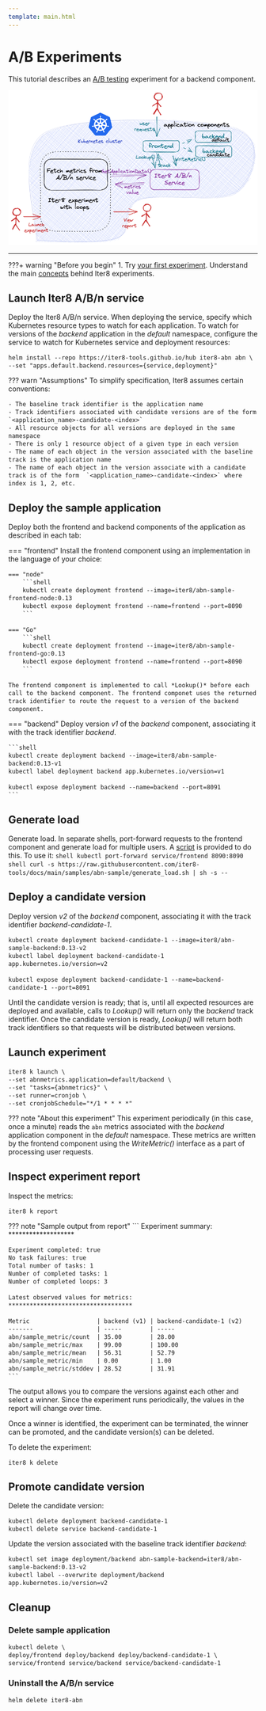 ```yaml
---
template: main.html
---
```


# A/B Experiments

This tutorial describes an [A/B testing](../../user-guide/topics/ab_testing.md) experiment for a backend component.

![A/B/n experiment](images/abn.png)

***

???+ warning "Before you begin"
    1. Try [your first experiment](../../getting-started/your-first-experiment.md). Understand the main [concepts](../../getting-started/concepts.md) behind Iter8 experiments.
 
## Launch Iter8 A/B/n service

Deploy the Iter8 A/B/n service. When deploying the service, specify which Kubernetes resource types to watch for each application. To watch for versions of the *backend* application in the *default* namespace, configure the service to watch for Kubernetes service and deployment resources:

```shell
helm install --repo https://iter8-tools.github.io/hub iter8-abn abn \
--set "apps.default.backend.resources={service,deployment}"
```

??? warn "Assumptions"
    To simplify specification, Iter8 assumes certain conventions:

    - The baseline track identifier is the application name
    - Track identifiers associated with candidate versions are of the form `<application_name>-candidate-<index>`
    - All resource objects for all versions are deployed in the same namespace
    - There is only 1 resource object of a given type in each version
    - The name of each object in the version associated with the baseline track is the application name
    - The name of each object in the version associate with a candidate track is of the form  `<application_name>-candidate-<index>` where index is 1, 2, etc.


## Deploy the sample application

Deploy both the frontend and backend components of the application as described in each tab:

=== "frontend"
    Install the frontend component using an implementation in the language of your choice:

    === "node"
        ```shell
        kubectl create deployment frontend --image=iter8/abn-sample-frontend-node:0.13
        kubectl expose deployment frontend --name=frontend --port=8090
        ```

    === "Go"
        ```shell
        kubectl create deployment frontend --image=iter8/abn-sample-frontend-go:0.13
        kubectl expose deployment frontend --name=frontend --port=8090
        ```
    
    The frontend component is implemented to call *Lookup()* before each call to the backend component. The frontend componet uses the returned track identifier to route the request to a version of the backend component.

=== "backend"
    Deploy version *v1* of the *backend* component, associating it with the track identifier *backend*.

    ```shell
    kubectl create deployment backend --image=iter8/abn-sample-backend:0.13-v1
    kubectl label deployment backend app.kubernetes.io/version=v1

    kubectl expose deployment backend --name=backend --port=8091
    ```

## Generate load

Generate load. In separate shells, port-forward requests to the frontend component and generate load for multiple users.  A [script](https://raw.githubusercontent.com/iter8-tools/docs/main/samples/abn-sample/generate_load.sh) is provided to do this. To use it:
    ```shell
    kubectl port-forward service/frontend 8090:8090
    ```
    ```shell
    curl -s https://raw.githubusercontent.com/iter8-tools/docs/main/samples/abn-sample/generate_load.sh | sh -s --
    ```

## Deploy a candidate version

Deploy version *v2* of the *backend* component, associating it with the track identifier *backend-candidate-1*.

```shell
kubectl create deployment backend-candidate-1 --image=iter8/abn-sample-backend:0.13-v2
kubectl label deployment backend-candidate-1 app.kubernetes.io/version=v2

kubectl expose deployment backend-candidate-1 --name=backend-candidate-1 --port=8091
```

Until the candidate version is ready; that is, until all expected resources are deployed and available, calls to *Lookup()* will return only the *backend* track identifier.
Once the candidate version is ready, *Lookup()* will return both track identifiers so that requests will be distributed between versions.

## Launch experiment

```shell
iter8 k launch \
--set abnmetrics.application=default/backend \
--set "tasks={abnmetrics}" \
--set runner=cronjob \
--set cronjobSchedule="*/1 * * * *"
```

??? note "About this experiment"
    This experiment periodically (in this case, once a minute) reads the `abn` metrics associated with the *backend* application component in the *default* namespace. These metrics are written by the frontend component using the *WriteMetric()* interface as a part of processing user requests.

## Inspect experiment report

Inspect the metrics:

```shell
iter8 k report
```

??? note "Sample output from report"
    ```
    Experiment summary:
    *******************

    Experiment completed: true
    No task failures: true
    Total number of tasks: 1
    Number of completed tasks: 1
    Number of completed loops: 3

    Latest observed values for metrics:
    ***********************************

    Metric                   | backend (v1) | backend-candidate-1 (v2)
    -------                  | -----        | -----
    abn/sample_metric/count  | 35.00        | 28.00
    abn/sample_metric/max    | 99.00        | 100.00
    abn/sample_metric/mean   | 56.31        | 52.79
    abn/sample_metric/min    | 0.00         | 1.00
    abn/sample_metric/stddev | 28.52        | 31.91
    ```
The output allows you to compare the versions against each other and select a winner. Since the experiment runs periodically, the values in the report will change over time.

Once a winner is identified, the experiment can be terminated, the winner can be promoted, and the candidate version(s) can be deleted.

To delete the experiment:

```shell
iter8 k delete
```

## Promote candidate version

Delete the candidate version:

```shell
kubectl delete deployment backend-candidate-1 
kubectl delete service backend-candidate-1
```

Update the version associated with the baseline track identifier *backend*:

```shell
kubectl set image deployment/backend abn-sample-backend=iter8/abn-sample-backend:0.13-v2
kubectl label --overwrite deployment/backend app.kubernetes.io/version=v2
```

## Cleanup

### Delete sample application

```shell
kubectl delete \
deploy/frontend deploy/backend deploy/backend-candidate-1 \
service/frontend service/backend service/backend-candidate-1
```

### Uninstall the A/B/n service

```shell
helm delete iter8-abn
```
